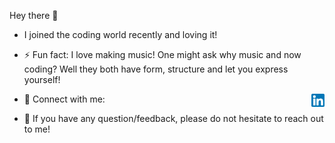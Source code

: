 Hey there 👋

- I joined the coding world recently and loving it!

- ⚡ Fun fact: I love making music! One might ask why music and now coding? Well they both have form, structure and let you express yourself!

- 🤝 Connect with me: <a href="https://www.linkedin.com/in/vinay-rao-6879a6151/"><img align="right" src="/images/linkedin.png" alt="Vinay Rao | LinkedIn" width="21px"/></a>

- 💬 If you have any question/feedback, please do not hesitate to reach out to me!
